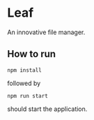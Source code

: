 # Leaf
An innovative file manager.

## How to run
```
npm install
```
followed by 
```
npm run start
```
should start the application.

